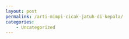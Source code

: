 ```yaml
---
layout: post
permalink: /arti-mimpi-cicak-jatuh-di-kepala/
categories:
    - Uncategorized
---
```


